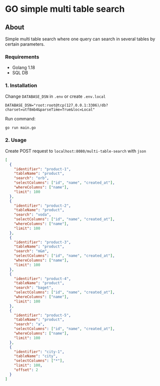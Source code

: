 # GO simple multi table search #

## About ##

Simple multi table search where one query can search in several tables by certain parameters.

### Requirements

* Golang 1.18
* SQL DB

### 1. Installation

Change `DATABASE_DSN` in `.env` or create `.env.local`

``` text
DATABASE_DSN="root:root@tcp(127.0.0.1:3306)/db?charset=utf8mb4&parseTime=True&loc=Local"
```

Run command:

``` bash
go run main.go
```

### 2. Usage

Create POST request to `localhost:8080/multi-table-search` with `json`

``` json
[
  {
    "identifier": "product-1",
    "tableName": "product",
    "search": "orb",
    "selectColumns": ["id", "name", "created_at"],
    "whereColumns": ["name"],
    "limit": 100
  },
  {
    "identifier": "product-2",
    "tableName": "product",
    "search": "voda",
    "selectColumns": ["id", "name", "created_at"],
    "whereColumns": ["name"],
    "limit": 100
  },
  {
    "identifier": "product-3",
    "tableName": "product",
    "search": "m&m",
    "selectColumns": ["id", "name", "created_at"],
    "whereColumns": ["name"],
    "limit": 100
  },
  {
    "identifier": "product-4",
    "tableName": "product",
    "search": "baget",
    "selectColumns": ["id", "name", "created_at"],
    "whereColumns": ["name"],
    "limit": 100
  },
  {
    "identifier": "product-5",
    "tableName": "product",
    "search": "a",
    "selectColumns": ["id", "name", "created_at"],
    "whereColumns": ["name"],
    "limit": 100
  },
  {
    "identifier": "city-1",
    "tableName": "city",
    "selectColumns": ["*"],
    "limit": 100,
    "offset": 2
  }
]
```
